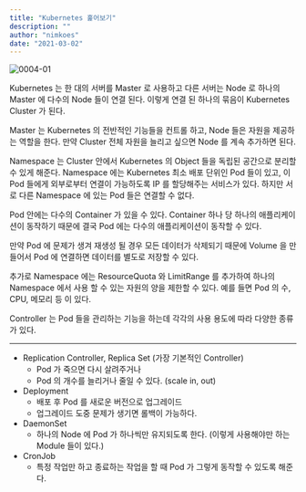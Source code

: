 ```yaml
---
title: "Kubernetes 훑어보기"
description: ""
author: "nimkoes"
date: "2021-03-02"
---
```


![0004-01](/tech-blog/resources/images/kubernetes/0004-01.png)

Kubernetes 는 한 대의 서버를 Master 로 사용하고 다른 서버는 Node 로 하나의 Master 에 다수의 Node 들이 연결 된다. 이렇게 연결 된 하나의 묶음이 Kubernetes Cluster 가
된다.

Master 는 Kubernetes 의 전반적인 기능들을 컨트롤 하고, Node 들은 자원을 제공하는 역할을 한다. 만약 Cluster 전체 자원을 늘리고 싶으면 Node 를 계속 추가하면 된다.

Namespace 는 Cluster 안에서 Kubernetes 의 Object 들을 독립된 공간으로 분리할 수 있게 해준다. Namespace 에는 Kubernetes 최소 배포 단위인 Pod 들이 있고, 이 Pod
들에게 외부로부터 연결이 가능하도록 IP 를 할당해주는 서비스가 있다. 하지만 서로 다른 Namespace 에 있는 Pod 들은 연결할 수 없다.

Pod 안에는 다수의 Container 가 있을 수 있다. Container 하나 당 하나의 애플리케이션이 동작하기 때문에 결국 Pod 에는 다수의 애플리케이션이 동작할 수 있다.

만약 Pod 에 문제가 생겨 재생성 될 경우 모든 데이터가 삭제되기 때문에 Volume 을 만들어서 Pod 에 연결하면 데이터를 별도로 저장할 수 있다.

추가로 Namespace 에는 ResourceQuota 와 LimitRange 를 추가하여 하나의 Namespace 에서 사용 할 수 있는 자원의 양을 제한할 수 있다. 예를 들면 Pod 의 수, CPU, 메모리 등
이 있다.

Controller 는 Pod 들을 관리하는 기능을 하는데 각각의 사용 용도에 따라 다양한 종류가 있다.

---

- Replication Controller, Replica Set (가장 기본적인 Controller)
  - Pod 가 죽으면 다시 살려주거나
  - Pod 의 개수를 늘리거나 줄일 수 있다. (scale in, out)
- Deployment
  - 배포 후 Pod 를 새로운 버전으로 업그레이드
  - 업그레이드 도중 문제가 생기면 롤백이 가능하다.
- DaemonSet
  - 하나의 Node 에 Pod 가 하나씩만 유지되도록 한다. (이렇게 사용해야만 하는 Module 들이 있다.)
- CronJob
  - 특정 작업만 하고 종료하는 작업을 할 때 Pod 가 그렇게 동작할 수 있도록 해준다.
